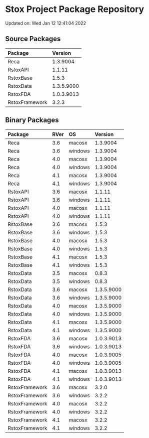 # Stox Project Package Repository


Updated on: Wed Jan 12 12:41:04 2022
## Source Packages

|Package        |Version    |
|:--------------|:----------|
|Reca           |1.3.9004   |
|RstoxAPI       |1.1.11     |
|RstoxBase      |1.5.3      |
|RstoxData      |1.3.5.9000 |
|RstoxFDA       |1.0.3.9013 |
|RstoxFramework |3.2.3      |

## Binary Packages

|Package        |RVer |OS      |Version    |
|:--------------|:----|:-------|:----------|
|Reca           |3.6  |macosx  |1.3.9004   |
|Reca           |3.6  |windows |1.3.9004   |
|Reca           |4.0  |macosx  |1.3.9004   |
|Reca           |4.0  |windows |1.3.9004   |
|Reca           |4.1  |macosx  |1.3.9004   |
|Reca           |4.1  |windows |1.3.9004   |
|RstoxAPI       |3.6  |macosx  |1.1.11     |
|RstoxAPI       |3.6  |windows |1.1.11     |
|RstoxAPI       |4.0  |macosx  |1.1.11     |
|RstoxAPI       |4.0  |windows |1.1.11     |
|RstoxBase      |3.6  |macosx  |1.5.3      |
|RstoxBase      |3.6  |windows |1.5.3      |
|RstoxBase      |4.0  |macosx  |1.5.3      |
|RstoxBase      |4.0  |windows |1.5.3      |
|RstoxBase      |4.1  |macosx  |1.5.3      |
|RstoxBase      |4.1  |windows |1.5.3      |
|RstoxData      |3.5  |macosx  |0.8.3      |
|RstoxData      |3.5  |windows |0.8.3      |
|RstoxData      |3.6  |macosx  |1.3.5.9000 |
|RstoxData      |3.6  |windows |1.3.5.9000 |
|RstoxData      |4.0  |macosx  |1.3.5.9000 |
|RstoxData      |4.0  |windows |1.3.5.9000 |
|RstoxData      |4.1  |macosx  |1.3.5.9000 |
|RstoxData      |4.1  |windows |1.3.5.9000 |
|RstoxFDA       |3.6  |macosx  |1.0.3.9013 |
|RstoxFDA       |3.6  |windows |1.0.3.9013 |
|RstoxFDA       |4.0  |macosx  |1.0.3.9005 |
|RstoxFDA       |4.0  |windows |1.0.3.9005 |
|RstoxFDA       |4.1  |macosx  |1.0.3.9013 |
|RstoxFDA       |4.1  |windows |1.0.3.9013 |
|RstoxFramework |3.6  |macosx  |3.2.0      |
|RstoxFramework |3.6  |windows |3.2.2      |
|RstoxFramework |4.0  |macosx  |3.2.2      |
|RstoxFramework |4.0  |windows |3.2.2      |
|RstoxFramework |4.1  |macosx  |3.2.2      |
|RstoxFramework |4.1  |windows |3.2.2      |
